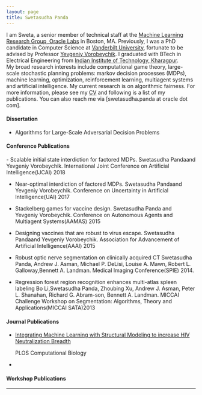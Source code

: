 ```yaml
---
layout: page
title: Swetasudha Panda
---
```



I am Sweta, a senior member of technical staff at the [Machine Learning Research Group, Oracle Labs](https://labs.oracle.com/pls/apex/f?p=labs:49:::::P49_PROJECT_ID:7) in Boston, MA.  Previously, I was a PhD candidate in Computer Science at [Vanderbilt University](https://engineering.vanderbilt.edu/eecs/), fortunate to be advised by Professor [Yevgeniy Vorobeychik](http://vorobeychik.com/). I graduated with BTech in Electrical Engineering from [Indian Institute of Technology, Kharagpur](http://www.iitkgp.ac.in/).  
My broad research interests include computational game theory, large-scale stochastic planning problems: markov decision processes (MDPs), machine learning, optimization, reinforcement learning, multiagent systems and artificial intelligence. My current research is on algorithmic fairness. 
For more information, please see my [CV](https://www.dropbox.com/s/sfvmslymrgmpudt/CV_Sweta_Panda.pdf?dl=0)  and following is a list of my publications.  You can also reach me via [swetasudha.panda at oracle dot com].

<H4>Dissertation</H4>

- Algorithms for Large-Scale Adversarial Decision Problems

<H4>Conference Publications</H4>
- Scalable initial state interdiction for factored MDPs.
  Swetasudha Pandaand Yevgeniy Vorobeychik. 
  International Joint Conference on Artificial Intelligence(IJCAI) 2018
  
- Near-optimal interdiction of factored MDPs.
  Swetasudha Pandaand Yevgeniy Vorobeychik.
  Conference on Uncertainty in Artificial Intelligence(UAI) 2017
  
- Stackelberg games for vaccine design.
  Swetasudha Panda and Yevgeniy Vorobeychik.
  Conference on Autonomous Agents and Multiagent Systems(AAMAS) 2015
  
- Designing vaccines that are robust to virus escape.
  Swetasudha Pandaand Yevgeniy Vorobeychik.
  Association for Advancement of Artificial Intelligence(AAAI) 2015
  
- Robust optic nerve segmentation on clinically acquired CT
  Swetasudha Panda, Andrew J. Asman, Michael P. DeLisi, Louise A. Mawn, Robert L. Galloway,Bennett A. Landman.
  Medical Imaging Conference(SPIE) 2014.
  
- Regression forest region recognition enhances multi-atlas spleen labeling
  Bo Li,Swetasudha Panda, Zhoubing Xu, Andrew J. Asman, Peter L. Shanahan, Richard G. Abram-son, Bennett A. Landman.
  MICCAI Challenge Workshop on Segmentation: Algorithms, Theory and Applications(MICCAI SATA)2013

<H4>Journal Publications</H4>

- [Integrating Machine Learning with Structural Modeling to increase HIV Neutralization Breadth](pages/overview.html)
  
  PLOS Computational Biology
- 


<H4>Workshop Publications</H4>   

---



